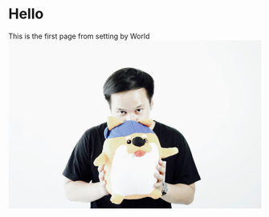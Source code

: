 <!-- TITLE: Home -->
<!-- SUBTITLE: A quick summary of Home -->

# Hello

This is the first page from setting by World
![Dsc 01232 2](/uploads/dsc-01232-2.jpg "Dsc 01232 2")